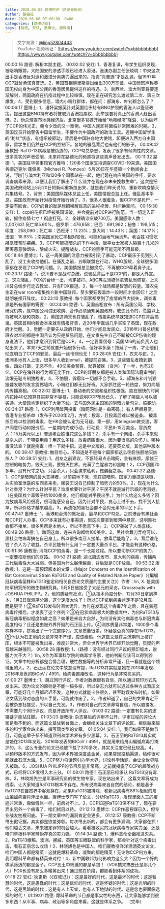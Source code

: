 ```yaml
---
title: 2020.06.08 路德时评（路安墨康谈）
author: 路德社
date: 2020-06-08 07:00:00 -0400
categories: [路德访谈]
tags: [路德, 安红, 墨博士, 康教授]
---
```


> 文字来源：[@ling52804443](https://twitter.com/ling52804443)  
> YouTube 视频地址：[https://www.youtube.com/watch?v=bbbbbbbbb](https://www.youtube.com/watch?v=bbbbbbbbb)

00:00:16 路德: 解析本期主题。
00:02:02 安红: 1，香港复课，有学生组织发现，被暗哨跟踪，大陆国安的渗透手段已经进入香港。港澳办副主任张晓明：中央这次出手是香港反对派和激进分离势力逼出来的。指责“真普选”才是乱源。但1997年CCP就曾承诺真普选。2，英国首相鲍里斯提出给出300万签证，中国愤怒声称英国无权向身为中国公民的香港居民提供这样的待遇。3，新西兰、澳大利亚将要逐渐解封，两国政府在抗疫过程中比较审慎，现在正在研究怎么渡过第二次、第三次爆发。4，受到很多信息，墙内小粉红群体，都在问：郝海东、叶钊颖怎么了？
00:06:17 墨博士: 1，港奸梁振英针对英国给予持有BNO护照的香港人以签证政策，提出这些BNO持有者将被取消香港投票权，此举是要将真正的香港人赶出香港。2，伪总理宣布地摊经济后，北京很多官媒开始给“地摊经济”降温，认为破坏了CCP的伟光正，朝令夕改的又一案例。中国人民即将面临非常困难的时期。3，英国议员开始警告中国留学生，不要作为中国政府的政治工具。近期中国留学生的“粉红”状态，有组织被驱动，背后是中国驻各地大使馆，即便进入西方自由国家，留学生们仍然在CCP的控制下。各地的骚乱背后也有他们的影子。
00:09:42 康教授: RaTG-13病毒是被伪造的，CCP勾兑杂志，发表了很多有倾向性的文章。很多真实的声音受限，未来将在路德社的频道将这些真声音发出去。
00:11:32 路德: 1，美国驻华领事馆官方推特：120多个国家支持调查COVID-19来源。美国国务卿迈克尔·蓬佩奥（Michael R. Pompeo）5月20日在华盛顿一个新闻会上说，“我们与澳大利亚和120多个国家站在一起，他们现在响应美国的呼吁，要求调查病毒来源，以便让我们了解出了什么错并在现在和未来挽救生命”。这次是把美国政府网站上5月20日的新闻重新提出来，就是我们昨天说的，重新吹响疫情灭共集结号。2，背景：美国国际媒体总监上任，美国情报总监上任。骚乱基本平息，美国政府开始针对疫情开始行动了。3，很多人很着急，但CCP不是死尸，一定要有回合。CCP的目的就是想把唤醒民意的进程拖慢，时间换空间。
00:15:30 安红: 1，ccp的花招已经被美国识破，并会提前对CCP进行防范。当一切走入正轨，抓住疫情七寸！彻底打死。2，全球确诊突破700万。美国感染人数：2,007,631.死亡率5.60%。俄罗斯：476,658；巴西：691,962；秘鲁：196,515；印度：258,090；死亡率：西班牙：11.23%；意大利：14.43%；英国：14.17%；法国：18.93%；南美国家死亡率相对较低，可能和当地气候炎热，老百姓习惯吃羟氯喹预防疟疾。3，CCP可能搞暗杀的下作手段，唐平女士家被人隔离十几米的距离恶意弹烟头，酿成火灾。提醒战友，CCP的黑手可能无所不用其极。
00:18:44 墨博士: 1，这一周美国的注意力被吸引到了暴动，CCP最乐于见到别人乱了，没工夫收拾他们。在骚乱之前，五眼联盟在行动，WHO服软，全球很多国家都在发现了CCP的问题。2，美国情报总监撤换后，不再被CCP牵着鼻子走。
00:20:17 路德: 1，说川普不是战时总统，说骚乱背后不是CCP的，都是大外宣。2，这次骚乱，FOX的台标一出，肯定被打。ABC等左派媒体拿骚乱当盛宴。上次川普总统步行走去教堂，只有FOX报道。3，每一个战场都是智慧的较量。班农先生正在war room密集推介新中国联邦，至少要狂轰滥炸一段时间才会回归！之后就彻底摆开阵仗。
00:23:10 康教授: 每个国家都受到了疫情的巨大损失，调查毒源是所有国家的需要！
00:24:06 路德: 1，英国首相宣布：所有英国公司、学校、研究机构，就中国公司试图收购、合作必须通知英国政府，敢违此令的，总监以上将被判入狱和罚款。2，英国这两天也在骚乱了，情报系统早就知道CCP在背后搞鬼。英国首相约翰逊本来就有情报背景，近20年李嘉诚几乎买空了英国，现在政府才觉醒。3，觉醒一定要先从政府开始，他们才能启发民众。2016年川普总统和班农对准的都是中国且认为只是贸易问题，在文贵先生自己不断被CCP伤害的现身说法下，他们才意识到背后是CCP。4，一定要看信号：英国MI6的前负责人也站出来了。本来7天之前就要开始很多行动，但好事多磨！拖延了一周，才让他们彻底明白了CCP的邪恶，最后一丝怜悯也无！
00:28:05 安红: 1，农夫与蛇。2，澳洲多地有人上街，很多华人收到email，被提前召集。3，这些骚乱者拽到铜像，四处打砸，无恶不作。40亿美金预算，就算被眯（贪污）了一半，也有20亿。CCP在海外的行为都无比下作，CCP的好朋友都是被人类和国际法庭审判的流氓无耻专制独裁者。4，不怕慢，霹雳年一切都不会手软。5，郝海东和叶钊颖振聋发聩的发言震撼墙内，小粉红们都无比好奇。大家抓住这一轮热度，努力向墙内传播真相。
00:32:02 墨博士: 1，暴动者的交流和组织性极强，能在很快的时间内花掉40亿预算其实非常不容易，只能说明CCP布局已久，了解了哪些人可以被买通。大使馆肯定组织了大量下线，去与国外民主国家的阴暗力量勾兑，搞暴动。
00:34:07 路德: 1，CCP利用暗网投毒（暗网网址是一串密码。）有人巨额悬赏，香港专业接杀单（发布于2020年2月，方式：投毒，且投毒后难以被追查。
被毒杀后难以检测的毒素，在HK会被认定为无可疑。第一部，用telegram做交流，客户同意行动和报价后，一星期内完成行动。行动费：平民8-15万美金。官员商人：15万美元以上）普通老百姓谁花这么多钱？2，杀手有一个网络，杀手本来就是杀人的，干嘛要用毒？用这么多钱，放毒范围很大，因为要很高的杀伤力。哪种毒没法查？就是病毒！喷一下就中招。这是中文版的，还要英文版，其他语种版本的。
00:38:47 康教授: 触目惊心。不知道是不是每个国家都这么明目张胆地买凶杀人？
00:39:51 安红: 1，战友之前建议，不要轻易点击暗网，会有麻烦。尿袋王控制的暗势力，毁灭三观，要毁灭世界。充满了血腥暴力和黑暗！2，CCP窃国70多年，没有尺寸之功，只会杀人，只会谋求私利，做龌龊之事。
00:42:22 路德: 1，CCP是暗网的最大支持者，以前搞地下党，现在搞暗网。国家力量搞区块链、从实验室泄露的东西拿来卖。尿袋王说自己控制了暗势力的50%。2，现在为什么针对香港？为什么针对平民？谁发单要针对平民？平民不就是游行示威的老百姓。（在美国找个毒贩子给1000美金，他们都能对平民出手。）为什么给这么多钱？因为放病毒风险很高，很可能感染自己。因为针对平民，良心上过不去，找不到人接单，所以价格才越来越高。3，再流氓的黑社会都不会对无辜的平民下手。
00:47:47 墨博士: 1，香港和台湾的黑社会，最早和CCP勾兑。之前港台有黑社会帮CCP打人办事，CCP本来就有办事渠道，但这次要拿到暗网中悬赏，说明黑社会都不接单。很多黑帮是本地人，所以不愿意下手。2，CCP突破了人类底线。
00:49:26 路德: 1，暗网这单，连来咨询都给100美金。2，黑社会舞刀弄枪可以，黑社会怕病毒搞在自己身上。所以很多南亚人接单，放毒后能跑了。3，背后谁花钱？杀人为了收益。杀平民能有什么用？一定要大量杀平民，才能会有这种价格。
00:51:36 康教授: 消除CCP的余毒，是一个长期过程。所以要切断CCP的势力，一定要掐断他们的财路。
00:52:21 路德: 湖北周边省市、意大利的病毒，传播两三代后毒性大大减弱。但美国为什么越传越毒，背后就是CCP放毒。
00:53:32 康教授: 1，这是一篇预印版本的文章：《Major Concerns on the Identification of Bat Coronavirus Strain RaTG13 and Quality of Related Nature Paper》（《蝙蝠冠状病毒菌株RaTG13鉴定和相关自然论文质量的主要关注》）作者：lin, X. 是美国陆军研究所的微生物研究員。5月5日他接受了大纪元的采访，Crossroads with JOSHUA PHILIPP。2，他的质疑有亮点，①从技术角度分析，12月30日拿到样本，1月2日就测序分离，这个速度太快了！所以CCP拿到病毒肯定不是12月底，而是更早！②RaTG13发布时间太诡异，为何在发现这个病毒7年之后，且在新冠病毒传播后，才发表了这个序列？③在冠状病毒极大的数据库中，为何RaTG13与新冠病毒相似程度如此之高？如果是来自大自然，为何没有其他病毒也与新冠病毒高度相似？且还是由被外界怀疑的石正丽上传。④测序质量非常差，1000多个毒株样本中，拼凑出了一个完整序列，文章质量很差。怀疑是否真的存在RaTG13。⑤他认为石正丽的文章非常不严谨，应该撤稿。他这篇文章在主流期刊上被打压，根本不可能被发出来，难度非常大，但全世界学术界已经开始觉醒，质疑的声音越来越强烈。
00:58:28 康教授: 1，（路德：没有经过同行评议的预印版本，说服力大不大？）lin, X作为军事科学院的病毒学专家，他的判断应该可以得到验证。文章中的分析都是合情合理，硬性数据等的分析非常严谨，且一看就是这个领域里的人。2，石正丽在论文中故意没有提，RaTG13其实就是她在2013年发现、2016年发表的BtCoV / 4991。给病毒直接改名，这种行为是非常恶劣的。
01:00:27 墨博士: 1，跳过同行评议，作者对数据很有自信，所以通过预印方式先发出来。因为论文的原则是不能一稿多投，所以杂志方就可以通过各种方式暂压文章，可能好几个月都迟迟不发，这种方式就能卡住很久，甚至耽误发布时机，如果论文落到敌对态度的人手里，可能就作废了。2，作者知道了，自己的文章肯定不会被杂志社接受，所以自己先发。3，作者对自己的文章非常自信，所以直接发，不需要几个同行评议，而是开放所有人评议。
01:03:02 路德: 一定要有扎实的逻辑链才能站住脚。
01:03:23 康教授: 杂志幕后的评审不公开，评审过程的评论大家是看不到的。而这篇文章放到台面上，会继续关注文章下的评论区。相信越来越多的科学家会站出来，撰写同类型的文章。
01:05:04 安红: 1，我们如果不是做节目，可能这辈子都不知道顶刊和学术界有多少黑幕。2，石正丽的RaTG13其实就是她在2013年发现、2016年发表的BtCoV / 4991，就是用来给舟山蝙蝠病毒打掩护的。3，这么专业的论文已经被下载了370多次，其实关注度已经比较高。4，以预印版本的方式发布，因为学术界被深度蓝金黄，如果常规投稿渠道，稿件很可能就此石沉大海。5，CCP努力将话题引向学术界，讨论科学话题，会让全世界陷入被动。6，JOSHUA PHILIPP的节目质量非常高，之前就揭露了CCP的超限战方式，已经将CCP看得入木三分。
01:08:01 路德:1,石正丽已经承认 RaTG13没有毒株。2，林晓旭先生是军事研究员的微生物专家，现在站出来了，这篇文章将成为线索，让大家知道RaTG13根本不存在。所有说病毒来自自然的结论，都是基于RaTG13在自然界中客观存在，如果RaTG13被排除，和新冠病毒有89%相似的舟山蝙蝠病毒将浮出水面。康博士专门写了论文，分析RaTG13，发现里面人工的痕迹非常重，像做假账一样，前后对不上。3，CCP知道RaTG13保不住了，现在要弄出另外一个病毒了，咱们拭目以待。
01:12:13 墨博士: CCP作恶预谋已久，但专业战友刨根问底。下一期文章中的漏洞肯定会更多。
01:12:57 康教授: CCP不断甩出假证据，其实都是欲盖弥彰。每次甩出新的，都会有更多漏洞，大家都在抓！他们越丢文章，未来被定罪的机会越大。看看被收买的冠状病毒专家实力强，还是咱们草根科学家辨伪存真的实力强。
01:14:34 路德: 1，爆料革命全面推进灭共。2，RaTG13撤稿，澳洲、挪威、英国等五眼联盟的科学家，都会针对这个病毒出击，看石正丽怎么收场！3，林晓旭也是中国人，咱们康教授洋洋洒洒英文论文，咱们中国人都是精英！这就是爆料革命，凝聚的都是精英！无论你CCP何方来，我们爆料革命都有精英来对付！4，新中国联邦为何影响力这么大？因为一个好的体系筛选的都是金子。CCP恶土中筛选的都是草包！（VOA搞来搞去还是那几个人）FOX也没有那么多精英出来！通过现在阶段，都能看到体系的成功。
01:18:22 安红: 狄更斯（《双城记》）：这是最好的时代，这是最坏的时代；这是智慧的时代，这是愚蠢的时代；这是信仰的时代，这是怀疑的时代；这是光明的时代，这是黑暗的时代；这是有人上天堂，也有人下地狱的时代。这是您也要面临选择的时代！
01:19:01 路德: 爆料革命的节目都是事实性的东西，让大家能够学到很多东西！从军事、病毒、政治等多角度来看，这就是体系之争。
（完毕）
